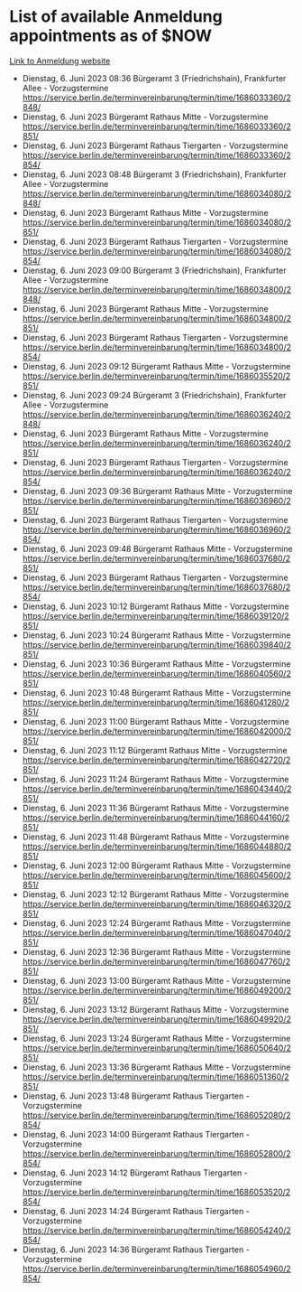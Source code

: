 # List of available Anmeldung appointments as of $NOW
[Link to Anmeldung website](https://service.berlin.de/terminvereinbarung/termin/tag.php?termin=1&anliegen[]=120686&dienstleisterlist=122210,122217,327316,122219,327312,122227,327314,122231,327346,122243,327348,122254,122252,329742,122260,329745,122262,329748,122271,327278,122273,327274,122277,327276,330436,122280,327294,122282,327290,122284,327292,122291,327270,122285,327266,122286,327264,122296,327268,150230,329760,122297,327286,122294,327284,122312,329763,122314,329775,122304,327330,122311,327334,122309,327332,317869,122281,327352,122279,329772,122283,122276,327324,122274,327326,122267,329766,122246,327318,122251,327320,122257,327322,122208,327298,122226,327300&herkunft=http%3A%2F%2Fservice.berlin.de%2Fdienstleistung%2F120686%2F)
- Dienstag, 6. Juni 2023 08:36 Bürgeramt 3 (Friedrichshain), Frankfurter Allee - Vorzugstermine https://service.berlin.de/terminvereinbarung/termin/time/1686033360/2848/
- Dienstag, 6. Juni 2023  Bürgeramt Rathaus Mitte - Vorzugstermine https://service.berlin.de/terminvereinbarung/termin/time/1686033360/2851/
- Dienstag, 6. Juni 2023  Bürgeramt Rathaus Tiergarten - Vorzugstermine https://service.berlin.de/terminvereinbarung/termin/time/1686033360/2854/
- Dienstag, 6. Juni 2023 08:48 Bürgeramt 3 (Friedrichshain), Frankfurter Allee - Vorzugstermine https://service.berlin.de/terminvereinbarung/termin/time/1686034080/2848/
- Dienstag, 6. Juni 2023  Bürgeramt Rathaus Mitte - Vorzugstermine https://service.berlin.de/terminvereinbarung/termin/time/1686034080/2851/
- Dienstag, 6. Juni 2023  Bürgeramt Rathaus Tiergarten - Vorzugstermine https://service.berlin.de/terminvereinbarung/termin/time/1686034080/2854/
- Dienstag, 6. Juni 2023 09:00 Bürgeramt 3 (Friedrichshain), Frankfurter Allee - Vorzugstermine https://service.berlin.de/terminvereinbarung/termin/time/1686034800/2848/
- Dienstag, 6. Juni 2023  Bürgeramt Rathaus Mitte - Vorzugstermine https://service.berlin.de/terminvereinbarung/termin/time/1686034800/2851/
- Dienstag, 6. Juni 2023  Bürgeramt Rathaus Tiergarten - Vorzugstermine https://service.berlin.de/terminvereinbarung/termin/time/1686034800/2854/
- Dienstag, 6. Juni 2023 09:12 Bürgeramt Rathaus Mitte - Vorzugstermine https://service.berlin.de/terminvereinbarung/termin/time/1686035520/2851/
- Dienstag, 6. Juni 2023 09:24 Bürgeramt 3 (Friedrichshain), Frankfurter Allee - Vorzugstermine https://service.berlin.de/terminvereinbarung/termin/time/1686036240/2848/
- Dienstag, 6. Juni 2023  Bürgeramt Rathaus Mitte - Vorzugstermine https://service.berlin.de/terminvereinbarung/termin/time/1686036240/2851/
- Dienstag, 6. Juni 2023  Bürgeramt Rathaus Tiergarten - Vorzugstermine https://service.berlin.de/terminvereinbarung/termin/time/1686036240/2854/
- Dienstag, 6. Juni 2023 09:36 Bürgeramt Rathaus Mitte - Vorzugstermine https://service.berlin.de/terminvereinbarung/termin/time/1686036960/2851/
- Dienstag, 6. Juni 2023  Bürgeramt Rathaus Tiergarten - Vorzugstermine https://service.berlin.de/terminvereinbarung/termin/time/1686036960/2854/
- Dienstag, 6. Juni 2023 09:48 Bürgeramt Rathaus Mitte - Vorzugstermine https://service.berlin.de/terminvereinbarung/termin/time/1686037680/2851/
- Dienstag, 6. Juni 2023  Bürgeramt Rathaus Tiergarten - Vorzugstermine https://service.berlin.de/terminvereinbarung/termin/time/1686037680/2854/
- Dienstag, 6. Juni 2023 10:12 Bürgeramt Rathaus Mitte - Vorzugstermine https://service.berlin.de/terminvereinbarung/termin/time/1686039120/2851/
- Dienstag, 6. Juni 2023 10:24 Bürgeramt Rathaus Mitte - Vorzugstermine https://service.berlin.de/terminvereinbarung/termin/time/1686039840/2851/
- Dienstag, 6. Juni 2023 10:36 Bürgeramt Rathaus Mitte - Vorzugstermine https://service.berlin.de/terminvereinbarung/termin/time/1686040560/2851/
- Dienstag, 6. Juni 2023 10:48 Bürgeramt Rathaus Mitte - Vorzugstermine https://service.berlin.de/terminvereinbarung/termin/time/1686041280/2851/
- Dienstag, 6. Juni 2023 11:00 Bürgeramt Rathaus Mitte - Vorzugstermine https://service.berlin.de/terminvereinbarung/termin/time/1686042000/2851/
- Dienstag, 6. Juni 2023 11:12 Bürgeramt Rathaus Mitte - Vorzugstermine https://service.berlin.de/terminvereinbarung/termin/time/1686042720/2851/
- Dienstag, 6. Juni 2023 11:24 Bürgeramt Rathaus Mitte - Vorzugstermine https://service.berlin.de/terminvereinbarung/termin/time/1686043440/2851/
- Dienstag, 6. Juni 2023 11:36 Bürgeramt Rathaus Mitte - Vorzugstermine https://service.berlin.de/terminvereinbarung/termin/time/1686044160/2851/
- Dienstag, 6. Juni 2023 11:48 Bürgeramt Rathaus Mitte - Vorzugstermine https://service.berlin.de/terminvereinbarung/termin/time/1686044880/2851/
- Dienstag, 6. Juni 2023 12:00 Bürgeramt Rathaus Mitte - Vorzugstermine https://service.berlin.de/terminvereinbarung/termin/time/1686045600/2851/
- Dienstag, 6. Juni 2023 12:12 Bürgeramt Rathaus Mitte - Vorzugstermine https://service.berlin.de/terminvereinbarung/termin/time/1686046320/2851/
- Dienstag, 6. Juni 2023 12:24 Bürgeramt Rathaus Mitte - Vorzugstermine https://service.berlin.de/terminvereinbarung/termin/time/1686047040/2851/
- Dienstag, 6. Juni 2023 12:36 Bürgeramt Rathaus Mitte - Vorzugstermine https://service.berlin.de/terminvereinbarung/termin/time/1686047760/2851/
- Dienstag, 6. Juni 2023 13:00 Bürgeramt Rathaus Mitte - Vorzugstermine https://service.berlin.de/terminvereinbarung/termin/time/1686049200/2851/
- Dienstag, 6. Juni 2023 13:12 Bürgeramt Rathaus Mitte - Vorzugstermine https://service.berlin.de/terminvereinbarung/termin/time/1686049920/2851/
- Dienstag, 6. Juni 2023 13:24 Bürgeramt Rathaus Mitte - Vorzugstermine https://service.berlin.de/terminvereinbarung/termin/time/1686050640/2851/
- Dienstag, 6. Juni 2023 13:36 Bürgeramt Rathaus Mitte - Vorzugstermine https://service.berlin.de/terminvereinbarung/termin/time/1686051360/2851/
- Dienstag, 6. Juni 2023 13:48 Bürgeramt Rathaus Tiergarten - Vorzugstermine https://service.berlin.de/terminvereinbarung/termin/time/1686052080/2854/
- Dienstag, 6. Juni 2023 14:00 Bürgeramt Rathaus Tiergarten - Vorzugstermine https://service.berlin.de/terminvereinbarung/termin/time/1686052800/2854/
- Dienstag, 6. Juni 2023 14:12 Bürgeramt Rathaus Tiergarten - Vorzugstermine https://service.berlin.de/terminvereinbarung/termin/time/1686053520/2854/
- Dienstag, 6. Juni 2023 14:24 Bürgeramt Rathaus Tiergarten - Vorzugstermine https://service.berlin.de/terminvereinbarung/termin/time/1686054240/2854/
- Dienstag, 6. Juni 2023 14:36 Bürgeramt Rathaus Tiergarten - Vorzugstermine https://service.berlin.de/terminvereinbarung/termin/time/1686054960/2854/
